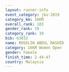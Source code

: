 ```yaml
---
layout: runner-info 
event_category: jbu-2019 
category_km: 16KM  
overall_rank: 103
gender_rank: 19
category_rank: 19
bib: 63032
name: ROSELIN ABDUL RASHID
category: 16KM Women Open
gender: Female
finish_time: 2-44-47
country: Malaysia
---
```

